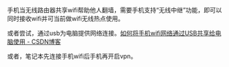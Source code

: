 



手机当无线路由器共享wifi帮助他人翻墙，需要手机支持“无线中继”功能，即可以同时接收wifi并可当前做wifi无线热点使用。



或者尝试，通过usb为电脑提供网络连接。[如何将手机wifi网络通过USB共享给电脑使用 - CSDN博客](https://blog.csdn.net/qq_37650009/article/details/79301153 "如何将手机wifi网络通过USB共享给电脑使用 - CSDN博客")



或者，笔记本先连接手机wifi后手机再开启vpn。


